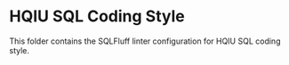 # HQIU SQL Coding Style

This folder contains the SQLFluff linter configuration for HQIU SQL coding style.